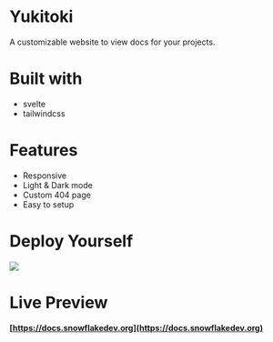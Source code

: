 # Yukitoki
A customizable website to view docs for your projects.

# Built with
- svelte
- tailwindcss

# Features
- Responsive
- Light & Dark mode
- Custom 404 page
- Easy to setup

# Deploy Yourself

[![](https://www.netlify.com/img/deploy/button.svg)](https://app.netlify.com/start/deploy?repository=https://github.com/DevSnowflake/Yukitoki)

# Live Preview
**[https://docs.snowflakedev.org](https://docs.snowflakedev.org)**
